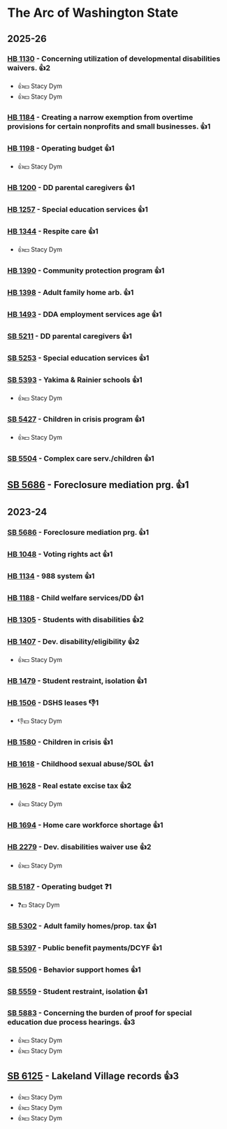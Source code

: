 # The Arc of Washington State
## 2025-26

### [HB 1130](/bill/2025-26/hb/1130/) - Concerning utilization of developmental disabilities waivers. 👍2  
* 👍💵 Stacy Dym
* 👍💵 Stacy Dym

### [HB 1184](/bill/2025-26/hb/1184/) - Creating a narrow exemption from overtime provisions for certain nonprofits and small businesses. 👍1  

### [HB 1198](/bill/2025-26/hb/1198/) - Operating budget 👍1  
* 👍💵 Stacy Dym

### [HB 1200](/bill/2025-26/hb/1200/) - DD parental caregivers 👍1  

### [HB 1257](/bill/2025-26/hb/1257/) - Special education services 👍1  

### [HB 1344](/bill/2025-26/hb/1344/) - Respite care 👍1  
* 👍💵 Stacy Dym

### [HB 1390](/bill/2025-26/hb/1390/) - Community protection program 👍1  

### [HB 1398](/bill/2025-26/hb/1398/) - Adult family home arb. 👍1  

### [HB 1493](/bill/2025-26/hb/1493/) - DDA employment services age 👍1  

### [SB 5211](/bill/2025-26/sb/5211/) - DD parental caregivers 👍1  

### [SB 5253](/bill/2025-26/sb/5253/) - Special education services 👍1  

### [SB 5393](/bill/2025-26/sb/5393/) - Yakima & Rainier schools 👍1  
* 👍💵 Stacy Dym

### [SB 5427](/bill/2025-26/sb/5427/) - Children in crisis program 👍1  
* 👍💵 Stacy Dym

### [SB 5504](/bill/2025-26/sb/5504/) - Complex care serv./children 👍1  

## [SB 5686](/bill/2025-26/sb/5686/) - Foreclosure mediation prg. 👍1  

## 2023-24

### [SB 5686](/bill/2023-24/sb/5686/) - Foreclosure mediation prg. 👍1  

### [HB 1048](/bill/2023-24/hb/1048/) - Voting rights act 👍1  

### [HB 1134](/bill/2023-24/hb/1134/) - 988 system 👍1  

### [HB 1188](/bill/2023-24/hb/1188/) - Child welfare services/DD 👍1  

### [HB 1305](/bill/2023-24/hb/1305/) - Students with disabilities 👍2  

### [HB 1407](/bill/2023-24/hb/1407/) - Dev. disability/eligibility 👍2  
* 👍💵 Stacy Dym

### [HB 1479](/bill/2023-24/hb/1479/) - Student restraint, isolation 👍1  

### [HB 1506](/bill/2023-24/hb/1506/) - DSHS leases  👎1 
* 👎💵 Stacy Dym

### [HB 1580](/bill/2023-24/hb/1580/) - Children in crisis 👍1  

### [HB 1618](/bill/2023-24/hb/1618/) - Childhood sexual abuse/SOL 👍1  

### [HB 1628](/bill/2023-24/hb/1628/) - Real estate excise tax 👍2  
* 👍💵 Stacy Dym

### [HB 1694](/bill/2023-24/hb/1694/) - Home care workforce shortage 👍1  

### [HB 2279](/bill/2023-24/hb/2279/) - Dev. disabilities waiver use 👍2  
* 👍💵 Stacy Dym

### [SB 5187](/bill/2023-24/sb/5187/) - Operating budget   ❓1
* ❓💵 Stacy Dym

### [SB 5302](/bill/2023-24/sb/5302/) - Adult family homes/prop. tax 👍1  

### [SB 5397](/bill/2023-24/sb/5397/) - Public benefit payments/DCYF 👍1  

### [SB 5506](/bill/2023-24/sb/5506/) - Behavior support homes 👍1  

### [SB 5559](/bill/2023-24/sb/5559/) - Student restraint, isolation 👍1  

### [SB 5883](/bill/2023-24/sb/5883/) - Concerning the burden of proof for special education due process hearings. 👍3  
* 👍💵 Stacy Dym
* 👍💵 Stacy Dym

## [SB 6125](/bill/2023-24/sb/6125/) - Lakeland Village records 👍3  
* 👍💵 Stacy Dym
* 👍💵 Stacy Dym
* 👍💵 Stacy Dym
